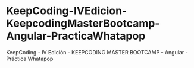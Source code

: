 # KeepCoding-IVEdicion-KeepcodingMasterBootcamp-Angular-PracticaWhatapop
KeepCoding - IV Edición - KEEPCODING MASTER BOOTCAMP - Angular - Práctica Whatapop
